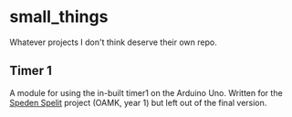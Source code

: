 # small_things
Whatever projects I don't think deserve their own repo.

## Timer 1
A module for using the in-built timer1 on the Arduino Uno. Written for the [Speden Spelit](https://github.com/Nornalite/SpedenSpelit) project (OAMK, year 1) but left out of the final version.
